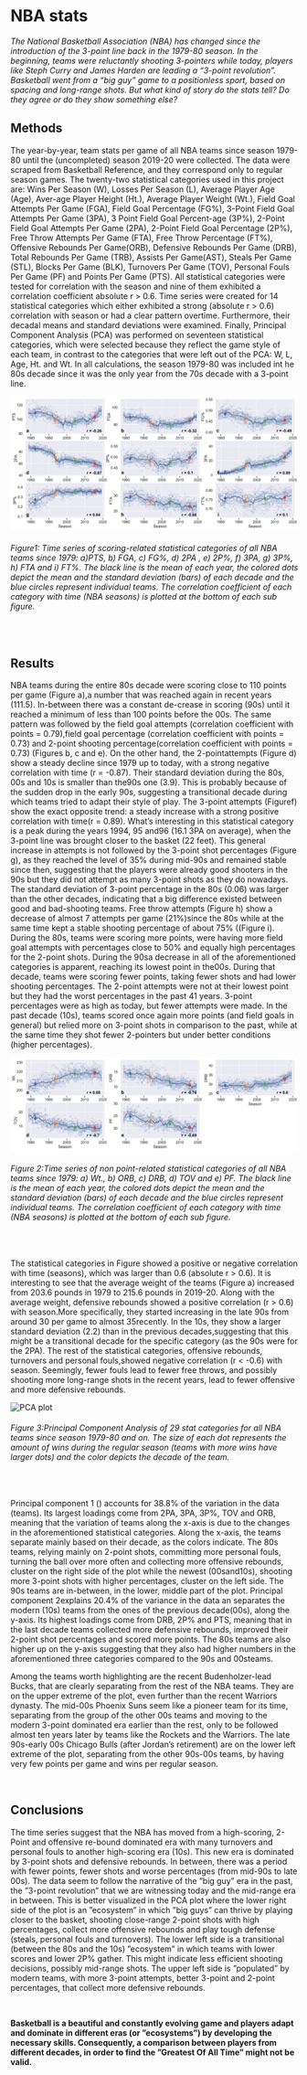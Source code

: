 # NBA stats

*The National Basketball Association (NBA) has changed since the introduction of the 3-point line back in the 1979-80 season. In the beginning, teams were reluctantly shooting 3-pointers while today, players like Steph Curry and James Harden are leading a “3-point revolution”. Basketball went from a “big guy” game to a positionless sport, based on spacing and long-range shots. But what kind of story do the stats tell? Do they agree or do they show something else?*


## Methods

The year-by-year, team stats per game of all NBA teams since season 1979-80 until the (uncompleted) season 2019-20 were collected. The data were scraped from Basketball Reference, and they correspond only to regular season games. The twenty-two statistical categories used in this project are: Wins Per Season (W), Losses Per Season (L), Average Player Age (Age), Aver-age Player Height (Ht.), Average Player Weight (Wt.), Field Goal Attempts Per Game (FGA), Field Goal Percentage (FG%), 3-Point Field Goal Attempts Per Game (3PA), 3 Point Field Goal Percent-age (3P%), 2-Point Field Goal Attempts Per Game (2PA), 2-Point Field Goal Percentage (2P%), Free Throw Attempts Per Game (FTA), Free Throw Percentage (FT%), Offensive Rebounds Per Game(ORB), Defensive Rebounds Per Game (DRB), Total Rebounds Per Game (TRB), Assists Per Game(AST), Steals Per Game (STL), Blocks Per Game (BLK), Turnovers Per Game (TOV), Personal Fouls Per Game (PF) and Points Per Game (PTS). All statistical categories were tested for correlation with the season and nine of them exhibited a correlation coefficient absolute r > 0.6. Time series were created for 14 statistical categories which either exhibited a strong (absolute r > 0.6) correlation with season or had a clear pattern overtime. Furthermore, their decadal means and standard deviations were examined. Finally, Principal Component Analysis (PCA) was performed on seventeen statistical categories, which were selected because they reflect the game style of each team, in contrast to the categories that were left out of the PCA: W, L, Age, Ht. and Wt. In all calculations, the season 1979-80 was included int he 80s decade since it was the only year from the 70s decade with a 3-point line. 

![Time series 1](/img/Scatter1.png)
###### Figure1: Time series of scoring-related statistical categories of all NBA teams since 1979: a)PTS, b) FGA, c) FG%, d) 2PA , e) 2P%, f) 3PA, g) 3P%, h) FTA and i) FT%. The black line is the mean of each year, the colored dots depict the mean and the standard deviation (bars) of each decade and the blue circles represent individual teams. The correlation coefficient of each category with time (NBA seasons) is plotted at the bottom of each sub figure.

<br/>

## Results

NBA teams during the entire 80s decade were scoring close to 110 points per game (Figure a),a number that was reached again in recent years (111.5). In-between there was a constant de-crease in scoring (90s) until it reached a minimum of less than 100 points before the 00s. The same pattern was followed by the field goal attempts (correlation coefficient with points = 0.79),field goal percentage (correlation coefficient with points = 0.73) and 2-point shooting percentage(correlation coefficient with points = 0.73) (Figures b, c and e). On the other hand, the 2-pointattempts (Figure d) show a steady decline since 1979 up to today, with a strong negative correlation with time (r = -0.87). Their standard deviation during the 80s, 00s and 10s is smaller than the90s one (3.9). This is probably because of the sudden drop in the early 90s, suggesting a transitional decade during which teams tried to adapt their style of play. The 3-point attempts (Figuref) show the exact opposite trend: a steady increase with a strong positive correlation with time(r = 0.89). What’s interesting in this statistical category is a peak during the years 1994, 95 and96 (16.1 3PA on average), when the 3-point line was brought closer to the basket (22 feet). This general increase in attempts is not followed by the 3-point shot percentages (Figure g), as they reached the level of 35% during mid-90s and remained stable since then, suggesting that the players were already good shooters in the 90s but they did not attempt as many 3-point shots as they do nowadays. The standard deviation of 3-point percentage in the 80s (0.06) was larger than the other decades, indicating that a big difference existed between good and bad-shooting teams. Free throw attempts (Figure h) show a decrease of almost 7 attempts per game (21%)since the 80s while at the same time kept a stable shooting percentage of about 75% ((Figure i). During the 80s, teams were scoring more points, were having more field goal attempts with percentages close to 50% and equally high percentages for the 2-point shots. During the 90sa decrease in all of the aforementioned categories is apparent, reaching its lowest point in the00s. During that decade, teams were scoring fewer points, taking fewer shots and had lower shooting percentages. The 2-point attempts were not at their lowest point but they had the worst percentages in the past 41 years. 3-point percentages were as high as today, but fewer attempts were made. In the past decade (10s), teams scored once again more points (and field goals in general) but relied more on 3-point shots in comparison to the past, while at the same time they shot fewer 2-pointers but under better conditions (higher percentages).


![Time series 2](/img/Scatter2.png)
###### Figure 2:Time series of non point-related statistical categories of all NBA teams since 1979: a) Wt., b) ORB, c) DRB, d) TOV and e) PF. The black line is the mean of each year, the colored dots depict the mean and the standard deviation (bars) of each decade and the blue circles represent individual teams. The correlation coefficient of each category with time (NBA seasons) is plotted at the bottom of each sub figure.

<br/>

The statistical categories in Figure showed a positive or negative correlation with time (seasons), which was larger than 0.6 (absolute r > 0.6). It is interesting to see that the average weight of the teams (Figure a) increased from 203.6 pounds in 1979 to 215.6 pounds in 2019-20. Along with the average weight, defensive rebounds showed a positive correlation (r > 0.6) with season.More specifically, they started increasing in the late 90s from around 30 per game to almost 35recently. In the 10s, they show a larger standard deviation (2.2) than in the previous decades,suggesting that this might be a transitional decade for the specific category (as the 90s were for the 2PA). The rest of the statistical categories, offensive rebounds, turnovers and personal fouls,showed negative correlation (r < -0.6) with season. Seemingly, fewer fouls lead to fewer free throws, and possibly shooting more long-range shots in the recent years, lead to fewer offensive and more defensive rebounds.


![PCA plot](/img/PCA1.png)
###### Figure 3:Principal Component Analysis of 29 stat categories for all NBA teams since season 1979-80 and on. The size of each dot represents the amount of wins during the regular season (teams with more wins have larger dots) and the color depicts the decade of the team. 

<br/>

Principal component 1 () accounts for 38.8% of the variation in the data (teams). Its largest loadings come from 2PA, 3PA, 3P%, TOV and ORB, meaning that the variation of teams along the x-axis is due to the changes in the aforementioned statistical categories. Along the x-axis, the teams separate mainly based on their decade, as the colors indicate. The 80s teams, relying mainly on 2-point shots, committing more personal fouls, turning the ball over more often and collecting more offensive rebounds, cluster on the right side of the plot while the newest (00sand10s), shooting more 3-point shots with higher percentages, cluster on the left side. The 90s teams are in-between, in the lower, middle part of the plot. Principal component 2explains 20.4% of the variance in the data an separates the modern (10s) teams from the ones of the previous decade(00s), along the y-axis. Its highest loadings come from DRB, 2P% and PTS, meaning that in the last decade teams collected more defensive rebounds, improved their 2-point shot percentages and scored more points. The 80s teams are also higher up on the y-axis suggesting that they also had higher numbers in the aforementioned three categories compared to the 90s and 00steams.

Among the teams worth highlighting are the recent Budenholzer-lead Bucks, that are clearly separating from the rest of the NBA teams. They are on the upper extreme of the plot, even further than the recent Warriors dynasty. The mid-00s Phoenix Suns seem like a pioneer team for its time, separating from the group of the other 00s teams and moving to the modern 3-point dominated era earlier than the rest, only to be followed almost ten years later by teams like the Rockets and the Warriors. The late 90s-early 00s Chicago Bulls (after Jordan’s retirement) are on the lower left extreme of the plot, separating from the other 90s-00s teams, by having very few points per game and wins per regular season.

<br/>

## Conclusions

The time series suggest that the NBA has moved from a high-scoring, 2-Point and offensive re-bound dominated era with many turnovers and personal fouls to another high-scoring era (10s). This new era is dominated by 3-point shots and defensive rebounds. In between, there was a period with fewer points, fewer shots and worse percentages (from mid-90s to late 00s). The data seem to follow the narrative of the ”big guy” era in the past, the ”3-point revolution” that we are witnessing today and the mid-range era in between. This is better visualized in the PCA plot where the lower right side of the plot is an ”ecosystem” in which ”big guys” can thrive by playing closer to the basket, shooting close-range 2-point shots with high percentages, collect more offensive rebounds and play tough defense (steals, personal fouls and turnovers). The lower left side is a transitional (between the 80s and the 10s) ”ecosystem” in which teams with lower scores and lower 2P% gather. This might indicate less efficient shooting decisions, possibly mid-range shots. The upper left side is ”populated” by modern teams, with more 3-point attempts, better 3-point and 2-point percentages, that collect more defensive rebounds.

<br/>

**Basketball is a beautiful and constantly evolving game and players adapt and dominate in different eras (or ”ecosystems”) by developing the necessary skills. Consequently, a comparison between players from different decades, in order to find the ”Greatest Of All Time” might not be valid.**

